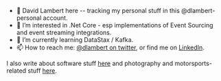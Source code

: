 - 👋 David Lambert here -- tracking my personal stuff in this @dlambert-personal account.
- 👀 I’m interested in .Net Core - esp implementations of Event Sourcing and event streaming integrations.
- 🌱 I’m currently learning DataStax / Kafka.
- 📫 How to reach me: [@dlambert on twitter](https://twitter.com/dlambert/), or find me on [LinkedIn](https://www.linkedin.com/in/dlambert/).

I also write about software stuff [here](http://blog.componentoriented.com/) and photography and motorsports-related stuff [here](https://lambertpix.com/).

<!---
dlambert-personal/dlambert-personal is a ✨ special ✨ repository because its `README.md` (this file) appears on your GitHub profile.
You can click the Preview link to take a look at your changes.
--->
